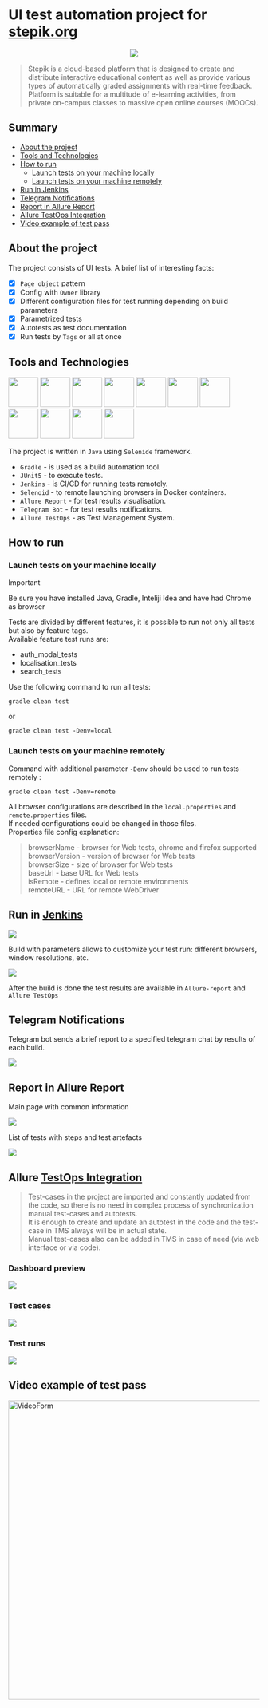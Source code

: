 # UI test automation project for [stepik.org](https://stepik.org/catalog)
<center><img src="media/logo/Stepik.png"></center>

>Stepik is a cloud-based platform that is designed to create and distribute interactive educational content as well as provide various types of automatically graded assignments with real-time feedback. Platform is suitable for a multitude of e-learning activities, from private on-campus classes to massive open online courses (MOOCs).
## Summary
+ [About the project](#about)
+ [Tools and Technologies](#tools)
+ [How to run](#launch)
    + [Launch tests on your machine locally](#local)
    + [Launch tests on your machine remotely](#remote)
+ [Run in Jenkins](#jenkins)
+ [Telegram Notifications](#telegram)
+ [Report in Allure Report](#allure-report)
+ [Allure TestOps Integration](#allureTO)
+ [Video example of test pass](#video)

<a id="about"></a>
## About the project
The project consists of UI tests. A brief list of interesting facts:
- [x] `Page object` pattern
- [x] Config with `Owner` library
- [x] Different configuration files for test running depending on build parameters
- [x] Parametrized tests
- [x] Autotests as test documentation
- [x] Run tests by `Tags` or all at once
<a id="tools"></a>
## Tools and Technologies
<a href="https://www.java.com/en/"><img src="media/logo/Java_logo.png" width="60"/></a>
<a href="https://gradle.org/"><img src="media/logo/Gradle.png" width="60"/></a>
<a href="https://github.com/"><img src="media/logo/GitHub.png" width="60"/></a>
<a href="https://www.jetbrains.com/idea/"><img src="media/logo/IntelliJ_IDEA.png" width="60"></a>
<a href="https://junit.org/junit5/"><img src="media/logo/JUnit5.png" width="60"/></a>
<a href="https://selenide.org/"><img src="media/logo/Selenide.png" width="60"/></a>
<a href="https://aerokube.com/selenoid/"><img src="media/logo/Selenoid.png" width="60"/></a>
<a href="https://www.jenkins.io/"><img src="media/logo/Jenkins.png" width="60"/></a>
<a href="https://github.com/allure-framework/"><img src="media/logo/AllureReports.png" width="60"/></a>
<a href="https://qameta.io/"><img src="media/logo/AllureTestOps.svg" width="60"/></a>
<a href="https://telegram.org/"><img src="media/logo/Telegram.png" width="60"/></a>

The project is written in `Java` using `Selenide` framework.  
- `Gradle` - is used as a build automation tool.  
- `JUnit5` - to execute tests.
- `Jenkins` - is CI/CD for running tests remotely.  
- `Selenoid` - to remote launching browsers in Docker containers.  
- `Allure Report` - for test results visualisation.  
- `Telegram Bot` - for test results notifications.  
- `Allure TestOps` - as Test Management System.
  
<a id="launch"></a>
## How to run
<a id="local"></a>
### Launch tests on your machine locally
> [!IMPORTANT]
> Be sure you have installed Java, Gradle, Inteliji Idea and have had Chrome as browser
>
Tests are divided by different features, it is possible to run not only all tests but also by feature tags.  
Available feature test runs are:
- auth_modal_tests
- localisation_tests
- search_tests

Use the following command to run all tests:  
```
gradle clean test
```  
or  
```
gradle clean test -Denv=local
```  
<a id="remote"></a>
### Launch tests on your machine remotely
Command with additional parameter `-Denv` should be used to run tests remotely :  
```
gradle clean test -Denv=remote
```  

All browser configurations are described in the `local.properties` and `remote.properties` files.  
If needed configurations could be changed in those files.  
Properties file config explanation:
>browserName - browser for Web tests, chrome and firefox supported  
>browserVersion - version of browser for Web tests  
>browserSize - size of browser for Web tests  
>baseUrl - base URL for Web tests  
>isRemote - defines local or remote environments  
>remoteURL - URL for remote WebDriver  

<a id="jenkins"></a>
## Run in [Jenkins](https://jenkins.autotests.cloud/job/C22-kryastin-diplomaUI/)

<img src="media/screenshots/Jenkins_common.png"/>

Build with parameters allows to customize your test run: different browsers, window resolutions, etc.  

<img src="media/screenshots/Jenkins_build.png"/>

After the build is done the test results are available in `Allure-report` and `Allure TestOps`

<a id="telegram"></a>
## Telegram Notifications
Telegram bot sends a brief report to a specified telegram chat by results of each build.

<img src="media/screenshots/Telegram_notif.png"/>

<a id="allure-report"></a>
## Report in Allure Report
Main page with common information  

<img src="media/screenshots/AllureReport_common.png"/>

List of tests with steps and test artefacts  

<img src="media/screenshots/AllureReport_cases.png"/>

<a id="allureTO"></a>
## Allure [TestOps Integration](https://allure.autotests.cloud/project/3925/dashboards)
>Test-cases in the project are imported and constantly updated from the code, so there is no need in complex process of synchronization manual test-cases and autotests.  
>It is enough to create and update an autotest in the code and the test-case in TMS always will be in actual state.  
>Manual test-cases also can be added in TMS in case of need (via web interface or via code).
### Dashboard preview  

<img src="media/screenshots/AllureTO_dashboard.png"/>  

### Test cases  

<img src="media/screenshots/AllureTO_testcases.png"/>  

### Test runs  

<img src="media/screenshots/AllureTO_launch.png"/>  

<a id="video"></a>
## Video example of test pass
<p>
  <img src="media/screenshots/localisationTestExample.gif" alt="VideoForm" width="600">
</p>
